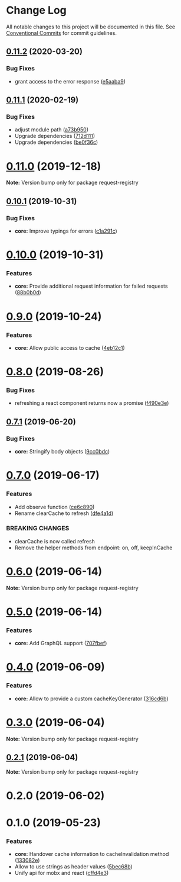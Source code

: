# Change Log

All notable changes to this project will be documented in this file.
See [Conventional Commits](https://conventionalcommits.org) for commit guidelines.

## [0.11.2](https://github.com/namics/request-registry/compare/v0.11.1...v0.11.2) (2020-03-20)


### Bug Fixes

* grant access to the error response ([e5aaba9](https://github.com/namics/request-registry/commit/e5aaba9a331d271fa0a886c65f3d7ec2ad904665))





## [0.11.1](https://github.com/namics/request-registry/compare/v0.11.0...v0.11.1) (2020-02-19)


### Bug Fixes

* adjust module path ([a73b950](https://github.com/namics/request-registry/commit/a73b9507d38c0bd868a4630cc6b34bf6842160a7))
* Upgrade dependencies ([712d111](https://github.com/namics/request-registry/commit/712d111616abadabb593f6ee38bd110835074b7a))
* Upgrade dependencies ([be0f36c](https://github.com/namics/request-registry/commit/be0f36cbe6912c92ddd7ba61b93bf037a601c0ae))





# [0.11.0](https://github.com/namics/request-registry/compare/v0.10.3...v0.11.0) (2019-12-18)

**Note:** Version bump only for package request-registry





## [0.10.1](https://github.com/namics/request-registry/compare/v0.10.0...v0.10.1) (2019-10-31)


### Bug Fixes

* **core:** Improve typings for errors ([c1a291c](https://github.com/namics/request-registry/commit/c1a291c))





# [0.10.0](https://github.com/namics/request-registry/compare/v0.9.2...v0.10.0) (2019-10-31)


### Features

* **core:** Provide additional request information for failed requests ([88b0b0d](https://github.com/namics/request-registry/commit/88b0b0d))





# [0.9.0](https://github.com/namics/request-registry/compare/v0.8.1...v0.9.0) (2019-10-24)


### Features

* **core:** Allow public access to cache ([4eb12c1](https://github.com/namics/request-registry/commit/4eb12c1))





# [0.8.0](https://github.com/namics/request-registry/compare/v0.7.1...v0.8.0) (2019-08-26)


### Bug Fixes

* refreshing a react component returns now a promise ([f490e3e](https://github.com/namics/request-registry/commit/f490e3e))





## [0.7.1](https://github.com/namics/request-registry/compare/v0.7.0...v0.7.1) (2019-06-20)


### Bug Fixes

* **core:** Stringify body objects ([9cc0bdc](https://github.com/namics/request-registry/commit/9cc0bdc))





# [0.7.0](https://github.com/namics/request-registry/compare/v0.6.1...v0.7.0) (2019-06-17)


### Features

* Add observe function ([ce6c890](https://github.com/namics/request-registry/commit/ce6c890))
* Rename clearCache to refresh ([dfe4a1d](https://github.com/namics/request-registry/commit/dfe4a1d))


### BREAKING CHANGES

* clearCache is now called refresh
* Remove the helper methods from endpoint: on, off, keepInCache





# [0.6.0](https://github.com/namics/request-registry/compare/v0.5.0...v0.6.0) (2019-06-14)

**Note:** Version bump only for package request-registry






# [0.5.0](https://github.com/namics/request-registry/compare/v0.4.0...v0.5.0) (2019-06-14)


### Features

* **core:** Add GraphQL support ([707fbef](https://github.com/namics/request-registry/commit/707fbef))





# [0.4.0](https://github.com/namics/request-registry/compare/v0.3.0...v0.4.0) (2019-06-09)


### Features

* **core:** Allow to provide a custom cacheKeyGenerator ([316cd6b](https://github.com/namics/request-registry/commit/316cd6b))





# [0.3.0](https://github.com/namics/request-registry/compare/v0.2.1...v0.3.0) (2019-06-04)

**Note:** Version bump only for package request-registry





## [0.2.1](https://github.com/namics/request-registry/compare/v0.2.0...v0.2.1) (2019-06-04)

**Note:** Version bump only for package request-registry





# 0.2.0 (2019-06-02)



# 0.1.0 (2019-05-23)


### Features

* **core:** Handover cache information to cacheInvalidation method ([133082e](https://github.com/namics/request-registry/commit/133082e))
* Allow to use strings as header values ([5bec68b](https://github.com/namics/request-registry/commit/5bec68b))
* Unify api for mobx and react ([cffd4e3](https://github.com/namics/request-registry/commit/cffd4e3))
